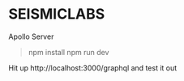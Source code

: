 # SEISMICLABS
Apollo Server 



> npm install
> npm run dev

Hit up http://localhost:3000/graphql and test it out
